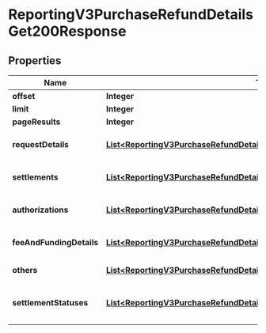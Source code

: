 
# ReportingV3PurchaseRefundDetailsGet200Response

## Properties
Name | Type | Description | Notes
------------ | ------------- | ------------- | -------------
**offset** | **Integer** |  |  [optional]
**limit** | **Integer** |  |  [optional]
**pageResults** | **Integer** |  |  [optional]
**requestDetails** | [**List&lt;ReportingV3PurchaseRefundDetailsGet200ResponseRequestDetails&gt;**](ReportingV3PurchaseRefundDetailsGet200ResponseRequestDetails.md) | List of Request Info values |  [optional]
**settlements** | [**List&lt;ReportingV3PurchaseRefundDetailsGet200ResponseSettlements&gt;**](ReportingV3PurchaseRefundDetailsGet200ResponseSettlements.md) | List of Settlement Info values |  [optional]
**authorizations** | [**List&lt;ReportingV3PurchaseRefundDetailsGet200ResponseAuthorizations&gt;**](ReportingV3PurchaseRefundDetailsGet200ResponseAuthorizations.md) | List of Authorization Info values |  [optional]
**feeAndFundingDetails** | [**List&lt;ReportingV3PurchaseRefundDetailsGet200ResponseFeeAndFundingDetails&gt;**](ReportingV3PurchaseRefundDetailsGet200ResponseFeeAndFundingDetails.md) | List of Fee Funding Info values |  [optional]
**others** | [**List&lt;ReportingV3PurchaseRefundDetailsGet200ResponseOthers&gt;**](ReportingV3PurchaseRefundDetailsGet200ResponseOthers.md) | List of Other Info values |  [optional]
**settlementStatuses** | [**List&lt;ReportingV3PurchaseRefundDetailsGet200ResponseSettlementStatuses&gt;**](ReportingV3PurchaseRefundDetailsGet200ResponseSettlementStatuses.md) | List of Settlement Status Info values |  [optional]



